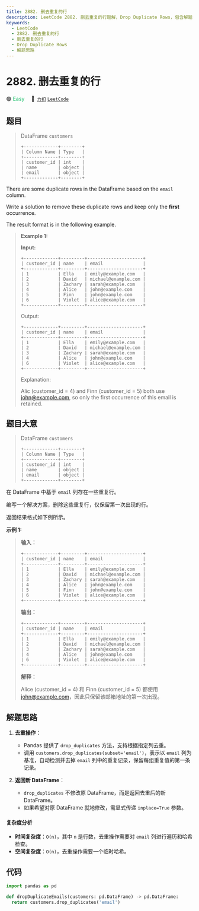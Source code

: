 ```yaml
---
title: 2882. 删去重复的行
description: LeetCode 2882. 删去重复的行题解，Drop Duplicate Rows，包含解题思路、复杂度分析以及完整的 JavaScript 代码实现。
keywords:
  - LeetCode
  - 2882. 删去重复的行
  - 删去重复的行
  - Drop Duplicate Rows
  - 解题思路
---
```


# 2882. 删去重复的行

🟢 <font color=#15bd66>Easy</font>&emsp; 🔗&ensp;[`力扣`](https://leetcode.cn/problems/drop-duplicate-rows) [`LeetCode`](https://leetcode.com/problems/drop-duplicate-rows)

## 题目

> DataFrame `customers`
>
> ```
> +-------------+--------+
> | Column Name | Type   |
> +-------------+--------+
> | customer_id | int    |
> | name        | object |
> | email       | object |
> +-------------+--------+
> ```

There are some duplicate rows in the DataFrame based on the `email` column.

Write a solution to remove these duplicate rows and keep only the **first**
occurrence.

The result format is in the following example.

> **Example 1:**
>
> **Input:**
>
> ```
> +-------------+---------+---------------------+
> | customer_id | name    | email               |
> +-------------+---------+---------------------+
> | 1           | Ella    | emily@example.com   |
> | 2           | David   | michael@example.com |
> | 3           | Zachary | sarah@example.com   |
> | 4           | Alice   | john@example.com    |
> | 5           | Finn    | john@example.com    |
> | 6           | Violet  | alice@example.com   |
> +-------------+---------+---------------------+
> ```
>
> Output:
>
> ```
> +-------------+---------+---------------------+
> | customer_id | name    | email               |
> +-------------+---------+---------------------+
> | 1           | Ella    | emily@example.com   |
> | 2           | David   | michael@example.com |
> | 3           | Zachary | sarah@example.com   |
> | 4           | Alice   | john@example.com    |
> | 6           | Violet  | alice@example.com   |
> +-------------+---------+---------------------+
> ```
>
> Explanation:
>
> Alic (customer_id = 4) and Finn (customer_id = 5) both use john@example.com, so only the first occurrence of this email is retained.

## 题目大意

> DataFrame `customers`
>
> ```
> +-------------+--------+
> | Column Name | Type   |
> +-------------+--------+
> | customer_id | int    |
> | name        | object |
> | email       | object |
> +-------------+--------+
> ```

在 DataFrame 中基于 `email` 列存在一些重复行。

编写一个解决方案，删除这些重复行，仅保留第一次出现的行。

返回结果格式如下例所示。

**示例 1:**

> **输入：**
>
> ```
> +-------------+---------+---------------------+
> | customer_id | name    | email               |
> +-------------+---------+---------------------+
> | 1           | Ella    | emily@example.com   |
> | 2           | David   | michael@example.com |
> | 3           | Zachary | sarah@example.com   |
> | 4           | Alice   | john@example.com    |
> | 5           | Finn    | john@example.com    |
> | 6           | Violet  | alice@example.com   |
> +-------------+---------+---------------------+
> ```
>
> **输出：**
>
> ```
> +-------------+---------+---------------------+
> | customer_id | name    | email               |
> +-------------+---------+---------------------+
> | 1           | Ella    | emily@example.com   |
> | 2           | David   | michael@example.com |
> | 3           | Zachary | sarah@example.com   |
> | 4           | Alice   | john@example.com    |
> | 6           | Violet  | alice@example.com   |
> +-------------+---------+---------------------+
> ```
>
> **解释：**
>
> Alice (customer_id = 4) 和 Finn (customer_id = 5) 都使用 john@example.com，因此只保留该邮箱地址的第一次出现。

## 解题思路

1. **去重操作**：

   - Pandas 提供了 `drop_duplicates` 方法，支持根据指定列去重。
   - 调用 `customers.drop_duplicates(subset='email')`，表示以 `email` 列为基准，自动检测并去掉 `email` 列中的重复记录，保留每组重复值的第一条记录。

2. **返回新 DataFrame**：

   - `drop_duplicates` 不修改原 DataFrame，而是返回去重后的新 DataFrame。
   - 如果希望对原 DataFrame 就地修改，需显式传递 `inplace=True` 参数。

#### 复杂度分析

- **时间复杂度**：`O(n)`，其中 `n` 是行数，去重操作需要对 `email` 列进行遍历和哈希检查。
- **空间复杂度**：`O(n)`，去重操作需要一个临时哈希。

## 代码

```python
import pandas as pd

def dropDuplicateEmails(customers: pd.DataFrame) -> pd.DataFrame:
  return customers.drop_duplicates('email')
```
